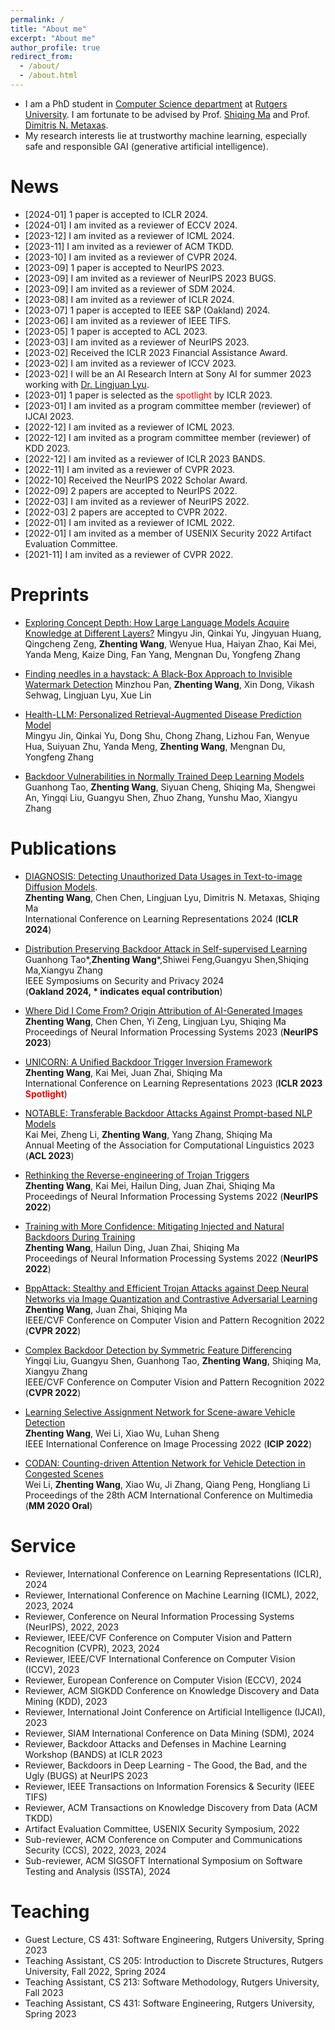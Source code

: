 ```yaml
---
permalink: /
title: "About me"
excerpt: "About me"
author_profile: true
redirect_from: 
  - /about/
  - /about.html
---
```


* I am a PhD student in [Computer Science department](https://www.cs.rutgers.edu/) at [Rutgers University](https://www.rutgers.edu/). I am fortunate to be advised by Prof. [Shiqing Ma](https://people.cs.umass.edu/~shiqingma/) and Prof. [Dimitris N. Metaxas](https://people.cs.rutgers.edu/~dnm/).
* My research interests lie at trustworthy machine learning, especially safe and responsible GAI (generative artificial intelligence).

News
======
* [2024-01] 1 paper is accepted to ICLR 2024.
* [2024-01] I am invited as a reviewer of ECCV 2024.
* [2023-12] I am invited as a reviewer of ICML 2024.
* [2023-11] I am invited as a reviewer of ACM TKDD.
* [2023-10] I am invited as a reviewer of CVPR 2024.
* [2023-09] 1 paper is accepted to NeurIPS 2023.
* [2023-09] I am invited as a reviewer of NeurIPS 2023 BUGS.
* [2023-09] I am invited as a reviewer of SDM 2024.
* [2023-08] I am invited as a reviewer of ICLR 2024.
* [2023-07] 1 paper is accepted to IEEE S&P (Oakland) 2024.
* [2023-06] I am invited as a reviewer of IEEE TIFS.
* [2023-05] 1 paper is accepted to ACL 2023.
* [2023-03] I am invited as a reviewer of NeurIPS 2023.
* [2023-02] Received the ICLR 2023 Financial Assistance Award.
* [2023-02] I am invited as a reviewer of ICCV 2023.
* [2023-02] I will be an AI Research Intern at Sony AI for summer 2023 working with [Dr. Lingjuan Lyu](https://sites.google.com/view/lingjuan-lyu/home).
* [2023-01] 1 paper is selected as the <font color=red>spotlight</font> by ICLR 2023.
* [2023-01] I am invited as a program committee member (reviewer) of IJCAI 2023.
* [2022-12] I am invited as a reviewer of ICML 2023.
* [2022-12] I am invited as a program committee member (reviewer) of KDD 2023.
* [2022-12] I am invited as a reviewer of ICLR 2023 BANDS.
* [2022-11] I am invited as a reviewer of CVPR 2023.
* [2022-10] Received the NeurIPS 2022 Scholar Award.
* [2022-09] 2 papers are accepted to NeurIPS 2022.
* [2022-03] I am invited as a reviewer of NeurIPS 2022.
* [2022-03] 2 papers are accepted to CVPR 2022.
* [2022-01] I am invited as a reviewer of ICML 2022.
* [2022-01] I am invited as a member of USENIX Security 2022 Artifact Evaluation Committee.
* [2021-11] I am invited as a reviewer of CVPR 2022.

Preprints
======
* [Exploring Concept Depth: How Large Language Models Acquire Knowledge at Different Layers?](https://arxiv.org/pdf/2404.07066.pdf) 
Mingyu Jin, Qinkai Yu, Jingyuan Huang, Qingcheng Zeng, **Zhenting Wang**, Wenyue Hua, Haiyan Zhao, Kai Mei, Yanda Meng, Kaize Ding, Fan Yang, Mengnan Du, Yongfeng Zhang

* [Finding needles in a haystack: A Black-Box Approach to Invisible Watermark Detection](https://arxiv.org/pdf/2403.15955.pdf)  Minzhou Pan, **Zhenting Wang**, Xin Dong, Vikash Sehwag, Lingjuan Lyu, Xue Lin

* [Health-LLM: Personalized Retrieval-Augmented Disease Prediction Model](https://arxiv.org/abs/2402.00746)  
Mingyu Jin, Qinkai Yu, Dong Shu, Chong Zhang, Lizhou Fan, Wenyue Hua, Suiyuan Zhu, Yanda Meng, **Zhenting Wang**, Mengnan Du, Yongfeng Zhang

* [Backdoor Vulnerabilities in Normally Trained Deep Learning Models](https://arxiv.org/abs/2211.15929)  
Guanhong Tao, **Zhenting Wang**, Siyuan Cheng, Shiqing Ma, Shengwei An, Yingqi Liu, Guangyu Shen, Zhuo Zhang, Yunshu Mao, Xiangyu Zhang  


Publications
======

* [DIAGNOSIS: Detecting Unauthorized Data Usages in Text-to-image Diffusion Models](https://zhentingwang.github.io/).  
**Zhenting Wang**, Chen Chen, Lingjuan Lyu, Dimitris N. Metaxas, Shiqing Ma  
International Conference on Learning Representations 2024 (**ICLR 2024**)

* [Distribution Preserving Backdoor Attack in Self-supervised Learning](https://zhentingwang.github.io/)  
Guanhong Tao*,**Zhenting Wang**\*,Shiwei Feng,Guangyu Shen,Shiqing Ma,Xiangyu Zhang  
IEEE Symposiums on Security and Privacy 2024  
(**Oakland 2024, * indicates equal contribution**)

* [Where Did I Come From? Origin Attribution of AI-Generated Images](https://zhentingwang.github.io/)  
**Zhenting Wang**, Chen Chen, Yi Zeng, Lingjuan Lyu, Shiqing Ma  
Proceedings of Neural Information Processing Systems 2023 (**NeurIPS 2023**)

* [UNICORN: A Unified Backdoor Trigger Inversion Framework](https://arxiv.org/abs/2304.02786)  
**Zhenting Wang**, Kai Mei, Juan Zhai, Shiqing Ma  
International Conference on Learning Representations 2023 (**ICLR 2023 <font color=red>Spotlight</font>**)

* [NOTABLE: Transferable Backdoor Attacks Against Prompt-based NLP Models](https://arxiv.org/abs/2305.17826)  
Kai Mei, Zheng Li, **Zhenting Wang**, Yang Zhang, Shiqing Ma  
Annual Meeting of the Association for Computational Linguistics 2023 (**ACL 2023**)

* [Rethinking the Reverse-engineering of Trojan Triggers](https://arxiv.org/abs/2210.15127)  
**Zhenting Wang**, Kai Mei, Hailun Ding, Juan Zhai, Shiqing Ma  
Proceedings of Neural Information Processing Systems 2022 (**NeurIPS 2022**)

* [Training with More Confidence: Mitigating Injected and Natural Backdoors During Training](https://arxiv.org/abs/2202.06382)  
**Zhenting Wang**, Hailun Ding, Juan Zhai, Shiqing Ma  
Proceedings of Neural Information Processing Systems 2022 (**NeurIPS 2022**)

* [BppAttack: Stealthy and Efficient Trojan Attacks against Deep Neural Networks via Image Quantization and Contrastive Adversarial Learning](https://arxiv.org/abs/2205.13383)  
**Zhenting Wang**, Juan Zhai, Shiqing Ma  
IEEE/CVF Conference on Computer Vision and Pattern Recognition 2022 (**CVPR 2022**)

* [Complex Backdoor Detection by Symmetric Feature Differencing](https://www.cs.purdue.edu/homes/taog/docs/CVPR22_Liu.pdf)  
Yingqi Liu, Guangyu Shen, Guanhong Tao, **Zhenting Wang**, Shiqing Ma, Xiangyu Zhang  
IEEE/CVF Conference on Computer Vision and Pattern Recognition 2022 (**CVPR 2022**)

* [Learning Selective Assignment Network for Scene-aware Vehicle Detection](https://zhentingwang.github.io)  
**Zhenting Wang**, Wei Li, Xiao Wu, Luhan Sheng  
IEEE International Conference on Image Processing 2022 (**ICIP 2022**)

* [CODAN: Counting-driven Attention Network for Vehicle Detection in Congested Scenes](https://dl.acm.org/doi/abs/10.1145/3394171.3413945)  
Wei Li, **Zhenting Wang**, Xiao Wu, Ji Zhang, Qiang Peng, Hongliang Li  
Proceedings of the 28th ACM International Conference on Multimedia (**MM 2020 Oral**)

Service
======
* Reviewer, International Conference on Learning Representations (ICLR), 2024
* Reviewer, International Conference on Machine Learning (ICML), 2022, 2023, 2024
* Reviewer, Conference on Neural Information Processing Systems (NeurIPS), 2022, 2023
* Reviewer, IEEE/CVF Conference on Computer Vision and Pattern Recognition (CVPR), 2023, 2024
* Reviewer, IEEE/CVF International Conference on Computer Vision (ICCV), 2023
* Reviewer, European Conference on Computer Vision (ECCV), 2024
* Reviewer, ACM SIGKDD Conference on Knowledge Discovery and Data Mining (KDD), 2023
* Reviewer, International Joint Conference on Artificial Intelligence (IJCAI), 2023
* Reviewer, SIAM International Conference on Data Mining (SDM), 2024
* Reviewer, Backdoor Attacks and Defenses in Machine Learning Workshop (BANDS) at ICLR 2023
* Reviewer, Backdoors in Deep Learning - The Good, the Bad, and the Ugly (BUGS) at NeurIPS 2023
* Reviewer, IEEE Transactions on Information Forensics & Security (IEEE TIFS)
* Reviewer, ACM Transactions on Knowledge Discovery from Data (ACM TKDD)
* Artifact Evaluation Committee, USENIX Security Symposium, 2022
* Sub-reviewer, ACM Conference on Computer and Communications Security (CCS), 2022, 2023, 2024
* Sub-reviewer, ACM SIGSOFT International Symposium on Software Testing and Analysis (ISSTA), 2024

Teaching
======
* Guest Lecture, CS 431: Software Engineering, Rutgers University, Spring 2023
* Teaching Assistant, CS 205: Introduction to Discrete Structures, Rutgers University, Fall 2022, Spring 2024
* Teaching Assistant, CS 213: Software Methodology, Rutgers University, Fall 2023
* Teaching Assistant, CS 431: Software Engineering, Rutgers University, Spring 2023
